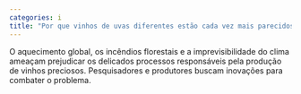 ```yaml
---
categories: i
title: "Por que vinhos de uvas diferentes estão cada vez mais parecidos"
---
```

O aquecimento global, os incêndios florestais e a imprevisibilidade do clima ameaçam prejudicar os delicados processos responsáveis pela produção de vinhos preciosos. Pesquisadores e produtores buscam inovações para combater o problema.